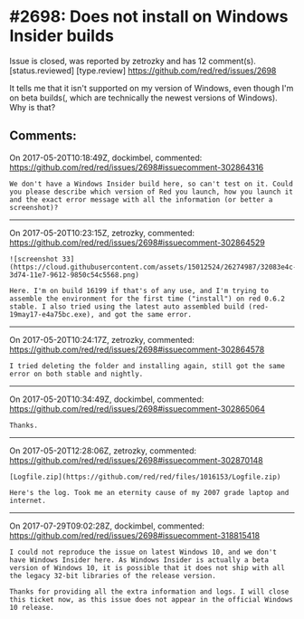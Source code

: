 
#2698: Does not install on Windows Insider builds
================================================================================
Issue is closed, was reported by zetrozky and has 12 comment(s).
[status.reviewed] [type.review]
<https://github.com/red/red/issues/2698>

It tells me that it isn't supported on my version of Windows, even though I'm on beta builds(, which are technically the newest versions of Windows). Why is that?


Comments:
--------------------------------------------------------------------------------

On 2017-05-20T10:18:49Z, dockimbel, commented:
<https://github.com/red/red/issues/2698#issuecomment-302864316>

    We don't have a Windows Insider build here, so can't test on it. Could you please describe which version of Red you launch, how you launch it and the exact error message with all the information (or better a screenshot)?

--------------------------------------------------------------------------------

On 2017-05-20T10:23:15Z, zetrozky, commented:
<https://github.com/red/red/issues/2698#issuecomment-302864529>

    ![screenshot 33](https://cloud.githubusercontent.com/assets/15012524/26274987/32083e4c-3d74-11e7-9612-9850c54c5568.png)
    
    Here. I'm on build 16199 if that's of any use, and I'm trying to assemble the environment for the first time ("install") on red 0.6.2 stable. I also tried using the latest auto assembled build (red-19may17-e4a75bc.exe), and got the same error.

--------------------------------------------------------------------------------

On 2017-05-20T10:24:17Z, zetrozky, commented:
<https://github.com/red/red/issues/2698#issuecomment-302864578>

    I tried deleting the folder and installing again, still got the same error on both stable and nightly.

--------------------------------------------------------------------------------

On 2017-05-20T10:34:49Z, dockimbel, commented:
<https://github.com/red/red/issues/2698#issuecomment-302865064>

    Thanks.

--------------------------------------------------------------------------------

On 2017-05-20T12:28:06Z, zetrozky, commented:
<https://github.com/red/red/issues/2698#issuecomment-302870148>

    
    [Logfile.zip](https://github.com/red/red/files/1016153/Logfile.zip)
    
    Here's the log. Took me an eternity cause of my 2007 grade laptop and internet.

--------------------------------------------------------------------------------

On 2017-07-29T09:02:28Z, dockimbel, commented:
<https://github.com/red/red/issues/2698#issuecomment-318815418>

    I could not reproduce the issue on latest Windows 10, and we don't have Windows Insider here. As Windows Insider is actually a beta version of Windows 10, it is possible that it does not ship with all the legacy 32-bit libraries of the release version.
    
    Thanks for providing all the extra information and logs. I will close this ticket now, as this issue does not appear in the official Windows 10 release.

